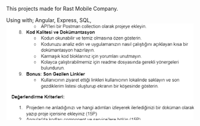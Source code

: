 This projects made for Rast Mobile Company.

Using with; Angular, Express, SQL,
![alt text](image.png)